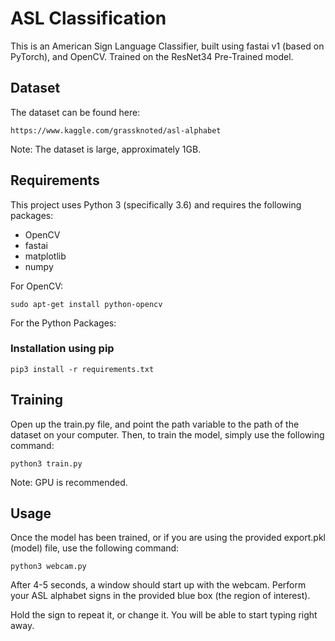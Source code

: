 # ASL Classification

This is an American Sign Language Classifier, built using fastai v1 (based on PyTorch), and OpenCV. 
Trained on the ResNet34 Pre-Trained model.

## Dataset

The dataset can be found here:

```
https://www.kaggle.com/grassknoted/asl-alphabet
```
Note: The dataset is large, approximately 1GB.

## Requirements

This project uses Python 3 (specifically 3.6) and requires the following packages:

* OpenCV
* fastai
* matplotlib
* numpy

For OpenCV: 

```
sudo apt-get install python-opencv
```

For the Python Packages:

### Installation using pip
```
pip3 install -r requirements.txt
```

## Training 

Open up the train.py file, and point the path variable to the path of the dataset on your computer.
Then, to train the model, simply use the following command:

```
python3 train.py
```
Note: GPU is recommended.

## Usage

Once the model has been trained, or if you are using the provided export.pkl (model) file, use the following command:

```
python3 webcam.py
```
After 4-5 seconds, a window should start up with the webcam. Perform your ASL alphabet signs in the provided blue box (the region of interest).

Hold the sign to repeat it, or change it. You will be able to start typing right away.
